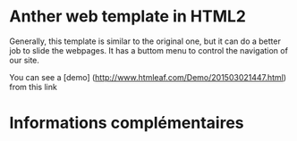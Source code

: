 # Anther web template in HTML2

Generally, this template is similar to the original one, but it can do a better job to slide the webpages.
It has a buttom menu to control the navigation of our site. 

You can see a [demo] (http://www.htmleaf.com/Demo/201503021447.html) from this link


# Informations complémentaires
